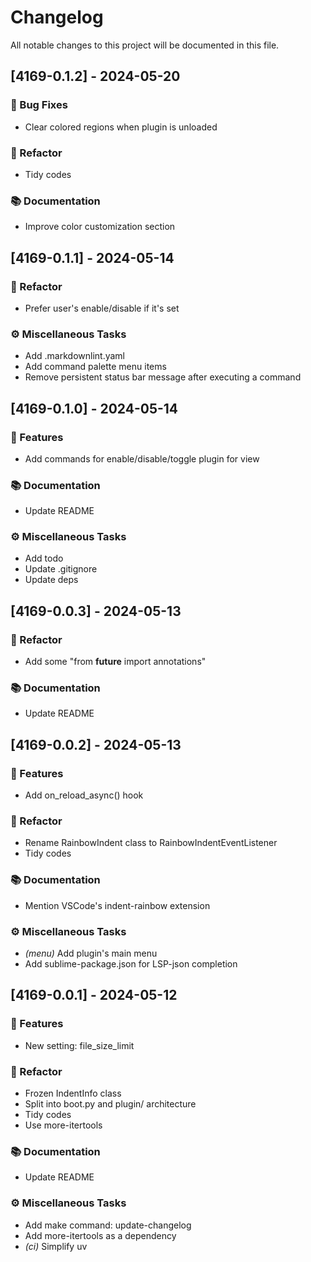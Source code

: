 # Changelog

All notable changes to this project will be documented in this file.

## [4169-0.1.2] - 2024-05-20

### 🐛 Bug Fixes

- Clear colored regions when plugin is unloaded

### 🚜 Refactor

- Tidy codes

### 📚 Documentation

- Improve color customization section

## [4169-0.1.1] - 2024-05-14

### 🚜 Refactor

- Prefer user's enable/disable if it's set

### ⚙️ Miscellaneous Tasks

- Add .markdownlint.yaml
- Add command palette menu items
- Remove persistent status bar message after executing a command

## [4169-0.1.0] - 2024-05-14

### 🚀 Features

- Add commands for enable/disable/toggle plugin for view

### 📚 Documentation

- Update README

### ⚙️ Miscellaneous Tasks

- Add todo
- Update .gitignore
- Update deps

## [4169-0.0.3] - 2024-05-13

### 🚜 Refactor

- Add some "from __future__ import annotations"

### 📚 Documentation

- Update README

## [4169-0.0.2] - 2024-05-13

### 🚀 Features

- Add on_reload_async() hook

### 🚜 Refactor

- Rename RainbowIndent class to RainbowIndentEventListener
- Tidy codes

### 📚 Documentation

- Mention VSCode's indent-rainbow extension

### ⚙️ Miscellaneous Tasks

- *(menu)* Add plugin's main menu
- Add sublime-package.json for LSP-json completion

## [4169-0.0.1] - 2024-05-12

### 🚀 Features

- New setting: file_size_limit

### 🚜 Refactor

- Frozen IndentInfo class
- Split into boot.py and plugin/ architecture
- Tidy codes
- Use more-itertools

### 📚 Documentation

- Update README

### ⚙️ Miscellaneous Tasks

- Add make command: update-changelog
- Add more-itertools as a dependency
- *(ci)* Simplify uv

<!-- generated by git-cliff -->
